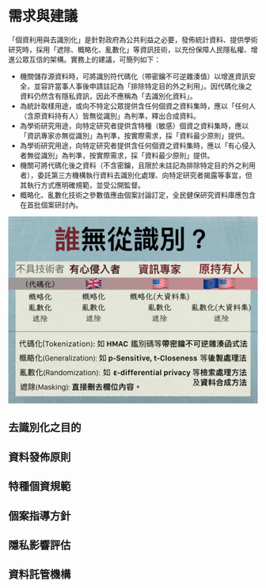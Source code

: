 # 需求與建議

「個資利用與去識別化」是針對政府為公共利益之必要，發佈統計資料、提供學術研究時，採用「遮除、概略化、亂數化」等資訊技術，以充份保障人民隱私權、增進公眾互信的架構。實務上的建議，可簡列如下：

* 機關儲存源資料時，可將識別符代碼化（帶密鑰不可逆雜湊值）以增進資訊安全，並容許當事人事後申請註記為「排除特定目的外之利用」。因代碼化後之資料仍然含有隱私資訊，因此不應稱為「去識別化資料」。
* 為統計取樣用途，或向不特定公眾提供含任何個資之資料集時，應以「任何人（含原資料持有人）皆無從識別」為判準，釋出合成資料。
* 為學術研究用途，向特定研究者提供含特種（敏感）個資之資料集時，應以「資訊專家亦無從識別」為判準，按實際需求，採「資料最少原則」提供。
* 為學術研究用途，向特定研究者提供含任何個資之資料集時，應以「有心侵入者無從識別」為判準，按實際需求，採「資料最少原則」提供。
* 機關可將代碼化後之資料（不含密鑰，且限於未註記為排除特定目的外之利用者），委託第三方機構執行資料去識別化處理、向特定研究者揭露等事宜，但其執行方式應明確規範，並受公開監督。
* 概略化、亂數化技術之參數值應由個案討論訂定，全民健保研究資料庫應包含在首批個案研討內。

![2015/07/11 現行技術一覽](techniques.jpg)

## 去識別化之目的

## 資料發佈原則

## 特種個資規範

## 個案指導方針

## 隱私影響評估

## 資料託管機構


